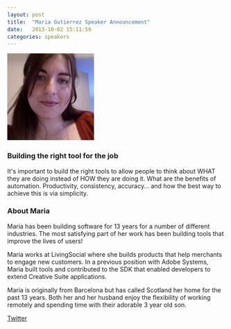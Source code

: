 ```yaml
---
layout: post
title:  "Maria Gutierrez Speaker Announcement"
date:   2013-10-02 15:11:59
categories: speakers
---
```

 

<img src="/assets/img/nlconf/maria2.jpg" class="pull-right img-thumbnail fiddy" />

### Building the right tool for the job

<p class="lead"> 
It's important to build the right tools to allow people to think about WHAT they are doing instead of HOW they are doing it. What are the benefits of automation. Productivity, consistency, accuracy... and how the best way to achieve this is via simplicity.  </p>

### About Maria

<p class="lead">Maria has been building software for 13 years for a number of different industries. The most satisfying part of her work has been building tools that improve the lives of users! </p>

Maria works at LivingSocial where she builds products that help merchants to engage new customers. In a previous position with Adobe Systems, Maria built tools and contributed to the SDK that enabled developers to extend Creative Suite applications. 

Maria is originally from Barcelona but has called Scotland her home for the past 13 years. Both her and her husband enjoy the flexibility of working remotely and spending time with their adorable 3 year old son.
  
[Twitter](https://twitter.com/mariagutierrez)